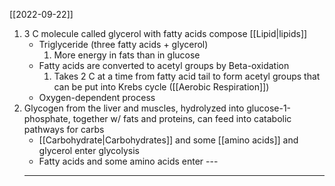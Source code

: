 [[2022-09-22]]

1. 3 C molecule called glycerol with fatty acids compose [[Lipid|lipids]]
	- Triglyceride (three fatty acids + glycerol)
		1. More energy in fats than in glucose
	- Fatty acids are converted to acetyl groups by Beta-oxidation
		1. Takes 2 C at a time from fatty acid tail to form acetyl groups that can be put into Krebs cycle ([[Aerobic Respiration]])
	- Oxygen-dependent process
2. Glycogen from the liver and muscles, hydrolyzed into glucose-1-phosphate, together w/ fats and proteins, can feed into catabolic pathways for carbs
	- [[Carbohydrate|Carbohydrates]] and some [[amino acids]] and glycerol enter glycolysis
	- Fatty acids and some amino acids enter ---
	- ---